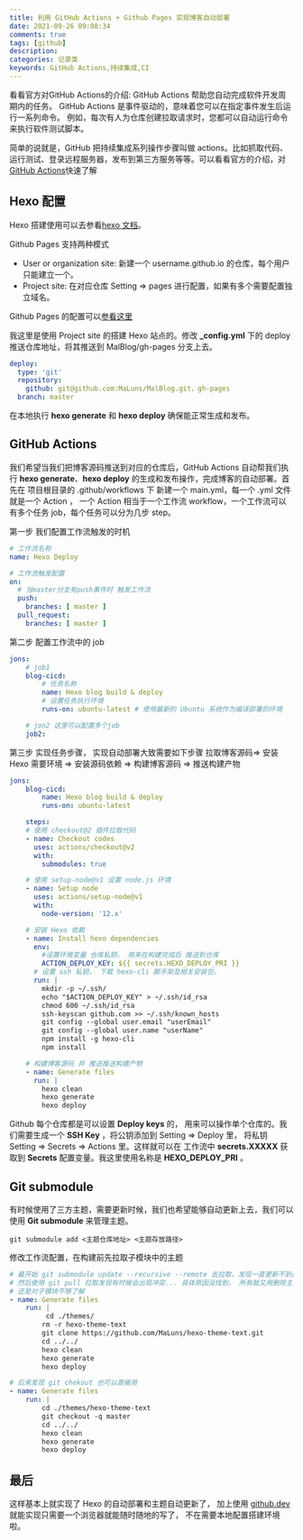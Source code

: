 ```yaml
---
title: 利用 GitHub Actions + Github Pages 实现博客自动部署
date: 2021-09-26 09:08:34
comments: true
tags: [github]
description: 
categories: 记录类
keywords: GitHub Actions,持续集成,CI
---
```

看看官方对GitHub Actions的介绍: GitHub Actions 帮助您自动完成软件开发周期内的任务。 GitHub Actions 是事件驱动的，意味着您可以在指定事件发生后运行一系列命令。 例如，每次有人为仓库创建拉取请求时，您都可以自动运行命令来执行软件测试脚本。

简单的说就是，GitHub 把持续集成系列操作步骤叫做 actions。比如抓取代码、运行测试、登录远程服务器，发布到第三方服务等等。可以看看官方的介绍，对[GitHub Actions](https://docs.github.com/cn/actions/learn-github-actions/introduction-to-github-actions)快速了解
<!--more -->

## Hexo 配置

Hexo 搭建使用可以去参看[hexo 文档](https://hexo.io/zh-cn/index.html)。

Github Pages 支持两种模式
- User or organization site: 新建一个 username.github.io 的仓库，每个用户只能建立一个。
- Project site: 在对应仓库 Setting => pages 进行配置，如果有多个需要配置独立域名。

Github Pages 的配置可以[参看这里](https://pages.github.com/)

我这里是使用 Project site 的搭建 Hexo 站点的。修改 **_config.yml** 下的 deploy 推送仓库地址，将其推送到 MalBlog/gh-pages 分支上去。
``` yml
deploy:
  type: 'git'
  repository: 
    github: git@github.com:MaLuns/MalBlog.git，gh-pages
  branch: master
```
在本地执行 **hexo generate** 和 **hexo deploy** 确保能正常生成和发布。

## GitHub Actions

我们希望当我们把博客源码推送到对应的仓库后，GitHub Actions 自动帮我们执行 **hexo generate**、**hexo deploy** 的生成和发布操作，完成博客的自动部署。首先在 项目根目录的 .github/workflows 下 新建一个 main.yml，每一个 .yml 文件就是一个 Action ， 一个 Action  相当于一个工作流 workflow，一个工作流可以有多个任务 job，每个任务可以分为几步 step。

第一步 我们配置工作流触发的时机
```yml
# 工作流名称
name: Hexo Deploy

# 工作流触发配置
on:
  # 当master分支有push事件时 触发工作流
  push:
    branches: [ master ]
  pull_request:
    branches: [ master ]
```
第二步 配置工作流中的 job

```yml
jons:
    # job1
    blog-cicd:
        # 任务名称
        name: Hexo blog build & deploy
        # 设置任务执行环境
        runs-on: ubuntu-latest # 使用最新的 Ubuntu 系统作为编译部署的环境

    # jon2 这里可以配置多个job
    job2:
```
第三步 实现任务步骤， 实现自动部署大致需要如下步骤
拉取博客源码=> 安装 Hexo 需要环境 => 安装源码依赖 => 构建博客源码 => 推送构建产物 

```yml
jons:
    blog-cicd:
        name: Hexo blog build & deploy
        runs-on: ubuntu-latest

    steps:
    # 使用 checkout@2 插件拉取代码
    - name: Checkout codes
      uses: actions/checkout@v2 
      with: 
        submodules: true

    # 使用 setup-node@v1 设置 node.js 环境
    - name: Setup node
      uses: actions/setup-node@v1
      with:
        node-version: '12.x'

    # 安装 Hexo 依赖
    - name: Install hexo dependencies
      env:
        #设置环境变量 仓库私钥， 用来在构建完成后 推送到仓库
        ACTION_DEPLOY_KEY: ${{ secrets.HEXO_DEPLOY_PRI }}
      # 设置 ssh 私钥， 下载 hexo-cli 脚手架及相关安装包， 
      run: |
        mkdir -p ~/.ssh/
        echo "$ACTION_DEPLOY_KEY" > ~/.ssh/id_rsa
        chmod 600 ~/.ssh/id_rsa
        ssh-keyscan github.com >> ~/.ssh/known_hosts
        git config --global user.email "userEmail"
        git config --global user.name "userName"
        npm install -g hexo-cli
        npm install

    # 构建博客源码 并 推送推送构建产物
    - name: Generate files
      run: |
        hexo clean
        hexo generate
        hexo deploy
```
Github 每个仓库都是可以设置 **Deploy keys** 的， 用来可以操作单个仓库的。我们需要生成一个 **SSH Key** ，将公钥添加到 Setting => Deploy 里， 将私钥 Setting => Secrets => Actions 里。这样就可以在 工作流中 **secrets.XXXXX** 获取到 **Secrets** 配置变量。我这里使用名称是 **HEXO_DEPLOY_PRI** 。


## Git submodule

有时候使用了三方主题，需要更新时候，我们也希望能够自动更新上去，我们可以使用 **Git submodule** 来管理主题。
```shell
git submodule add <主题仓库地址> <主题存放路径>
```
修改工作流配置，在构建前先拉取子模块中的主题
```yml
# 最开始 git submodule update --recursive --remote 去拉取，发现一直更新不到最新的
# 然后使用 git pull 拉取发现有时候会出现冲突... 具体原因没找到， 所有就又用删除主题文件，重新 git clone 拉取方法
# 还是对子模块不够了解
- name: Generate files
    run: |
         cd ./themes/
        rm -r hexo-theme-text
        git clone https://github.com/MaLuns/hexo-theme-text.git
        cd ../../
        hexo clean
        hexo generate
        hexo deploy

# 后来发现 git chekout 也可以直接用
- name: Generate files
    run: |
        cd ./themes/hexo-theme-text
        git checkout -q master
        cd ../../
        hexo clean
        hexo generate
        hexo deploy
```

## 最后
这样基本上就实现了 Hexo 的自动部署和主题自动更新了， 加上使用 [github.dev](https://github.dev/) 就能实现只需要一个浏览器就能随时随地的写了， 不在需要本地配置搭建环境啦。